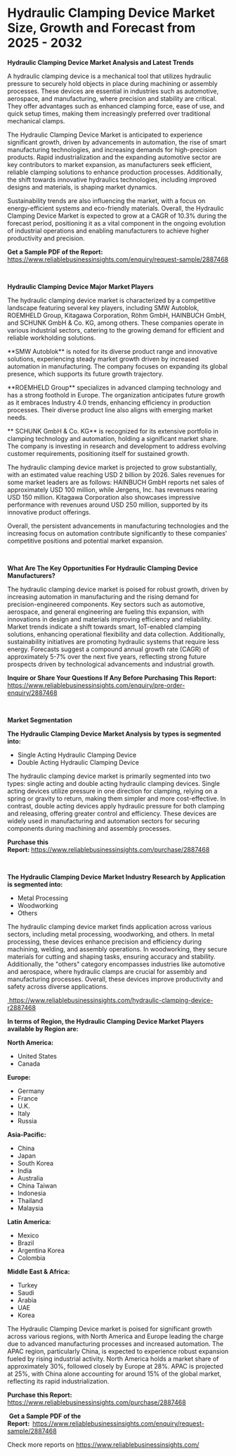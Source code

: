 <p><h1>Hydraulic Clamping Device Market Size, Growth and Forecast from 2025 - 2032</h1></p><p><strong>Hydraulic Clamping Device Market Analysis and Latest Trends</strong></p>
<p><p>A hydraulic clamping device is a mechanical tool that utilizes hydraulic pressure to securely hold objects in place during machining or assembly processes. These devices are essential in industries such as automotive, aerospace, and manufacturing, where precision and stability are critical. They offer advantages such as enhanced clamping force, ease of use, and quick setup times, making them increasingly preferred over traditional mechanical clamps.</p><p>The Hydraulic Clamping Device Market is anticipated to experience significant growth, driven by advancements in automation, the rise of smart manufacturing technologies, and increasing demands for high-precision products. Rapid industrialization and the expanding automotive sector are key contributors to market expansion, as manufacturers seek efficient, reliable clamping solutions to enhance production processes. Additionally, the shift towards innovative hydraulics technologies, including improved designs and materials, is shaping market dynamics.</p><p>Sustainability trends are also influencing the market, with a focus on energy-efficient systems and eco-friendly materials. Overall, the Hydraulic Clamping Device Market is expected to grow at a CAGR of 10.3% during the forecast period, positioning it as a vital component in the ongoing evolution of industrial operations and enabling manufacturers to achieve higher productivity and precision.</p></p>
<p><strong>Get a Sample PDF of the Report:&nbsp;</strong> <a href="https://www.reliablebusinessinsights.com/enquiry/request-sample/2887468?utm_campaign=3360&utm_medium=2&utm_source=Github&utm_content=ia&utm_term=14032025&utm_id=hydraulic-clamping-device">https://www.reliablebusinessinsights.com/enquiry/request-sample/2887468</a></p>
<p>&nbsp;</p>
<p><strong>Hydraulic Clamping Device Major Market Players</strong></p>
<p><p>The hydraulic clamping device market is characterized by a competitive landscape featuring several key players, including SMW Autoblok, ROEMHELD Group, Kitagawa Corporation, Röhm GmbH, HAINBUCH GmbH, and SCHUNK GmbH & Co. KG, among others. These companies operate in various industrial sectors, catering to the growing demand for efficient and reliable workholding solutions.</p><p>**SMW Autoblok** is noted for its diverse product range and innovative solutions, experiencing steady market growth driven by increased automation in manufacturing. The company focuses on expanding its global presence, which supports its future growth trajectory.</p><p>**ROEMHELD Group** specializes in advanced clamping technology and has a strong foothold in Europe. The organization anticipates future growth as it embraces Industry 4.0 trends, enhancing efficiency in production processes. Their diverse product line also aligns with emerging market needs.</p><p>** SCHUNK GmbH & Co. KG** is recognized for its extensive portfolio in clamping technology and automation, holding a significant market share. The company is investing in research and development to address evolving customer requirements, positioning itself for sustained growth.</p><p>The hydraulic clamping device market is projected to grow substantially, with an estimated value reaching USD 2 billion by 2026. Sales revenues for some market leaders are as follows: HAINBUCH GmbH reports net sales of approximately USD 100 million, while Jergens, Inc. has revenues nearing USD 150 million. Kitagawa Corporation also showcases impressive performance with revenues around USD 250 million, supported by its innovative product offerings.</p><p>Overall, the persistent advancements in manufacturing technologies and the increasing focus on automation contribute significantly to these companies' competitive positions and potential market expansion.</p></p>
<p>&nbsp;</p>
<p><strong>What Are The Key Opportunities For Hydraulic Clamping Device Manufacturers?</strong></p>
<p><p>The hydraulic clamping device market is poised for robust growth, driven by increasing automation in manufacturing and the rising demand for precision-engineered components. Key sectors such as automotive, aerospace, and general engineering are fueling this expansion, with innovations in design and materials improving efficiency and reliability. Market trends indicate a shift towards smart, IoT-enabled clamping solutions, enhancing operational flexibility and data collection. Additionally, sustainability initiatives are promoting hydraulic systems that require less energy. Forecasts suggest a compound annual growth rate (CAGR) of approximately 5-7% over the next five years, reflecting strong future prospects driven by technological advancements and industrial growth.</p></p>
<p><strong>Inquire or Share Your Questions If Any Before Purchasing This Report:</strong> <a href="https://www.reliablebusinessinsights.com/enquiry/pre-order-enquiry/2887468?utm_campaign=3360&utm_medium=2&utm_source=Github&utm_content=ia&utm_term=14032025&utm_id=hydraulic-clamping-device">https://www.reliablebusinessinsights.com/enquiry/pre-order-enquiry/2887468</a></p>
<p>&nbsp;</p>
<p><strong>Market Segmentation</strong></p>
<p><strong>The Hydraulic Clamping Device Market Analysis by types is segmented into:</strong></p>
<p><ul><li> Single Acting Hydraulic Clamping Device</li><li>Double Acting Hydraulic Clamping Device </li></ul></p>
<p><p>The hydraulic clamping device market is primarily segmented into two types: single acting and double acting hydraulic clamping devices. Single acting devices utilize pressure in one direction for clamping, relying on a spring or gravity to return, making them simpler and more cost-effective. In contrast, double acting devices apply hydraulic pressure for both clamping and releasing, offering greater control and efficiency. These devices are widely used in manufacturing and automation sectors for securing components during machining and assembly processes.</p></p>
<p><strong>Purchase this Report:&nbsp;</strong><a href="https://www.reliablebusinessinsights.com/purchase/2887468?utm_campaign=3360&utm_medium=2&utm_source=Github&utm_content=ia&utm_term=14032025&utm_id=hydraulic-clamping-device">https://www.reliablebusinessinsights.com/purchase/2887468</a></p>
<p>&nbsp;</p>
<p><strong>The Hydraulic Clamping Device Market Industry Research by Application is segmented into:</strong></p>
<p><ul><li> Metal Processing</li><li>Woodworking</li><li>Others </li></ul></p>
<p><p>The hydraulic clamping device market finds application across various sectors, including metal processing, woodworking, and others. In metal processing, these devices enhance precision and efficiency during machining, welding, and assembly operations. In woodworking, they secure materials for cutting and shaping tasks, ensuring accuracy and stability. Additionally, the "others" category encompasses industries like automotive and aerospace, where hydraulic clamps are crucial for assembly and manufacturing processes. Overall, these devices improve productivity and safety across diverse applications.</p></p>
<p><a href="https://www.reliablebusinessinsights.com/hydraulic-clamping-device-r2887468?utm_campaign=3360&utm_medium=2&utm_source=Github&utm_content=ia&utm_term=14032025&utm_id=hydraulic-clamping-device">&nbsp;https://www.reliablebusinessinsights.com/hydraulic-clamping-device-r2887468</a></p>
<p><strong>In terms of Region, the Hydraulic Clamping Device Market Players available by Region are:</strong></p>
<p>
    <p> <strong> North America: </strong>
        <ul>
            <li>United States</li>
            <li>Canada</li>
        </ul>
        </p> 
    <p> <strong> Europe: </strong>
        <ul>
            <li>Germany</li>
            <li>France</li>
            <li>U.K.</li>
            <li>Italy</li>
            <li>Russia</li>
        </ul>
        </p> 
    <p> <strong> Asia-Pacific: </strong>
        <ul>
            <li>China</li>
            <li>Japan</li>
            <li>South Korea</li>
            <li>India</li>
            <li>Australia</li>
            <li>China Taiwan</li>
            <li>Indonesia</li>
            <li>Thailand</li>
            <li>Malaysia</li>
        </ul>
        </p> 
    <p> <strong> Latin America: </strong>
        <ul>
            <li>Mexico</li>
            <li>Brazil</li>
            <li>Argentina Korea</li>
            <li>Colombia</li>
        </ul>
        </p> 
    <p> <strong> Middle East & Africa: </strong>
        <ul>
            <li>Turkey</li>
            <li>Saudi</li>
            <li>Arabia</li>
            <li>UAE</li>
            <li>Korea</li>
        </ul>
    </p>
    </p>
<p><p>The Hydraulic Clamping Device market is poised for significant growth across various regions, with North America and Europe leading the charge due to advanced manufacturing processes and increased automation. The APAC region, particularly China, is expected to experience robust expansion fueled by rising industrial activity. North America holds a market share of approximately 30%, followed closely by Europe at 28%. APAC is projected at 25%, with China alone accounting for around 15% of the global market, reflecting its rapid industrialization.</p></p>
<p><strong>Purchase this Report: </strong><a href="https://www.reliablebusinessinsights.com/purchase/2887468?utm_campaign=3360&utm_medium=2&utm_source=Github&utm_content=ia&utm_term=14032025&utm_id=hydraulic-clamping-device">https://www.reliablebusinessinsights.com/purchase/2887468</a></p>
<p>&nbsp;<strong>Get a Sample PDF of the Report:&nbsp;&nbsp;</strong><a href="https://www.reliablebusinessinsights.com/enquiry/request-sample/2887468?utm_campaign=3360&utm_medium=2&utm_source=Github&utm_content=ia&utm_term=14032025&utm_id=hydraulic-clamping-device">https://www.reliablebusinessinsights.com/enquiry/request-sample/2887468</a></p>
<p><strong></strong></p>
<p>Check more reports on <a href="https://www.reliablebusinessinsights.com/?utm_campaign=3360&utm_medium=2&utm_source=Github&utm_content=ia&utm_term=14032025&utm_id=hydraulic-clamping-device">https://www.reliablebusinessinsights.com/</a></p>